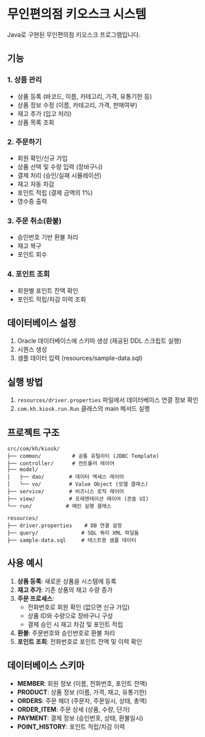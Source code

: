 # 무인편의점 키오스크 시스템

Java로 구현된 무인편의점 키오스크 프로그램입니다.

## 기능

### 1. 상품 관리
- 상품 등록 (바코드, 이름, 카테고리, 가격, 유통기한 등)
- 상품 정보 수정 (이름, 카테고리, 가격, 판매여부)
- 재고 추가 (입고 처리)
- 상품 목록 조회

### 2. 주문하기
- 회원 확인/신규 가입
- 상품 선택 및 수량 입력 (장바구니)
- 결제 처리 (승인/실패 시뮬레이션)
- 재고 자동 차감
- 포인트 적립 (결제 금액의 1%)
- 영수증 출력

### 3. 주문 취소(환불)
- 승인번호 기반 환불 처리
- 재고 복구
- 포인트 회수

### 4. 포인트 조회
- 회원별 포인트 잔액 확인
- 포인트 적립/차감 이력 조회

## 데이터베이스 설정

1. Oracle 데이터베이스에 스키마 생성 (제공된 DDL 스크립트 실행)
2. 시퀀스 생성
3. 샘플 데이터 입력 (resources/sample-data.sql)

## 실행 방법

1. `resources/driver.properties` 파일에서 데이터베이스 연결 정보 확인
2. `com.kh.kiosk.run.Run` 클래스의 main 메서드 실행

## 프로젝트 구조

```
src/com/kh/kiosk/
├── common/          # 공통 유틸리티 (JDBC Template)
├── controller/      # 컨트롤러 레이어
├── model/
│   ├── dao/        # 데이터 액세스 레이어
│   └── vo/         # Value Object (모델 클래스)
├── service/        # 비즈니스 로직 레이어
├── view/           # 프레젠테이션 레이어 (콘솔 UI)
└── run/           # 메인 실행 클래스

resources/
├── driver.properties    # DB 연결 설정
├── query/              # SQL 쿼리 XML 파일들
├── sample-data.sql     # 테스트용 샘플 데이터
```

## 사용 예시

1. **상품 등록**: 새로운 상품을 시스템에 등록
2. **재고 추가**: 기존 상품의 재고 수량 증가
3. **주문 프로세스**: 
   - 전화번호로 회원 확인 (없으면 신규 가입)
   - 상품 ID와 수량으로 장바구니 구성
   - 결제 승인 시 재고 차감 및 포인트 적립
4. **환불**: 주문번호와 승인번호로 환불 처리
5. **포인트 조회**: 전화번호로 포인트 잔액 및 이력 확인

## 데이터베이스 스키마

- **MEMBER**: 회원 정보 (이름, 전화번호, 포인트 잔액)
- **PRODUCT**: 상품 정보 (이름, 가격, 재고, 유통기한)
- **ORDERS**: 주문 헤더 (주문자, 주문일시, 상태, 총액)
- **ORDER_ITEM**: 주문 상세 (상품, 수량, 단가)
- **PAYMENT**: 결제 정보 (승인번호, 상태, 환불일시)
- **POINT_HISTORY**: 포인트 적립/차감 이력